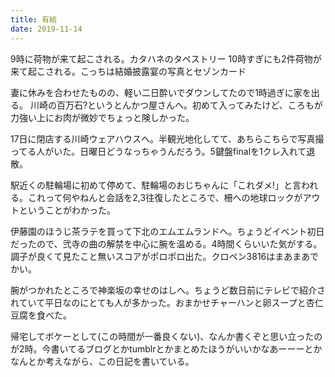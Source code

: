 ```yaml
---
title: 有給
date: 2019-11-14
---
```


9時に荷物が来て起こされる。カタハネのタペストリー
10時すぎにも2件荷物が来て起こされる。こっちは結婚披露宴の写真とセゾンカード

妻に休みを合わせたものの、軽い二日酔いでダウンしてたので1時過ぎに家を出る。
川崎の百万石?というとんかつ屋さんへ。初めて入ってみたけど、ころもが力強い上にお肉が微妙でちょっと険しかった。

17日に閉店する川崎ウェアハウスへ。半観光地化してて、あちらこちらで写真撮ってる人がいた。日曜日どうなっちゃうんだろう。5鍵盤finalを1クレ入れて退散。

駅近くの駐輪場に初めて停めて、駐輪場のおじちゃんに「これダメ!」と言われる。これって何やねんと会話を2,3往復したところで、柵への地球ロックがアウトということがわかった。

伊藤園のほうじ茶ラテを買って下北のエムエムランドへ。ちょうどイベント初日だったので、弐寺の曲の解禁を中心に腕を温める。4時間くらいいた気がする。調子が良くて見たこと無いスコアがポロポロ出た。クロペン3816はまあまあでかい。

腕がつかれたところで神楽坂の幸せのはしへ。ちょうど数日前にテレビで紹介されていて平日なのにとても人が多かった。おまかせチャーハンと卵スープと杏仁豆腐を食べた。

帰宅してボケーとして(この時間が一番良くない)、なんか書くぞと思い立ったのが2時。今書いてるブログとかtumblrとかまとめたほうがいいかなあーーーとかなんとか考えながら、この日記を書いている。
